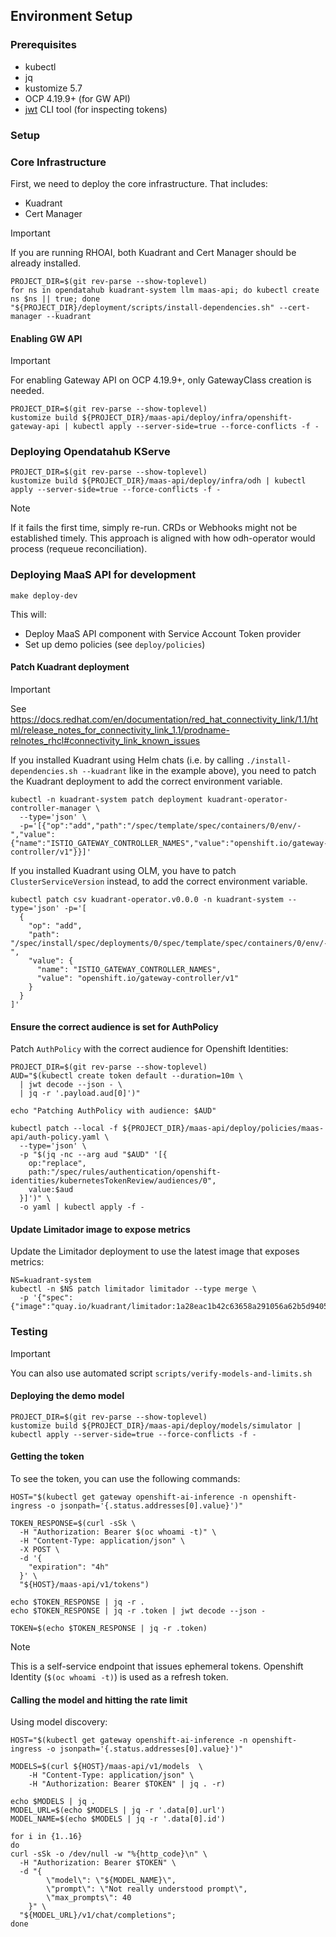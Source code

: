 ## Environment Setup

### Prerequisites

- kubectl
- jq
- kustomize 5.7
- OCP 4.19.9+ (for GW API)
- [jwt](https://github.com/mike-engel/jwt-cli) CLI tool (for inspecting tokens)

### Setup

### Core Infrastructure

First, we need to deploy the core infrastructure. That includes:
- Kuadrant
- Cert Manager

> [!IMPORTANT]
> If you are running RHOAI, both Kuadrant and Cert Manager should be already installed.

```shell
PROJECT_DIR=$(git rev-parse --show-toplevel) 
for ns in opendatahub kuadrant-system llm maas-api; do kubectl create ns $ns || true; done
"${PROJECT_DIR}/deployment/scripts/install-dependencies.sh" --cert-manager --kuadrant 
```
#### Enabling GW API

> [!IMPORTANT]
> For enabling Gateway API on OCP 4.19.9+, only GatewayClass creation is needed.

```shell
PROJECT_DIR=$(git rev-parse --show-toplevel)
kustomize build ${PROJECT_DIR}/maas-api/deploy/infra/openshift-gateway-api | kubectl apply --server-side=true --force-conflicts -f -
```

### Deploying Opendatahub KServe

```shell
PROJECT_DIR=$(git rev-parse --show-toplevel)
kustomize build ${PROJECT_DIR}/maas-api/deploy/infra/odh | kubectl apply --server-side=true --force-conflicts -f -
```

> [!NOTE]
> If it fails the first time, simply re-run. CRDs or Webhooks might not be established timely.
> This approach is aligned with how odh-operator would process (requeue reconciliation).

### Deploying MaaS API for development

```shell
make deploy-dev
```

This will:
- Deploy MaaS API component with Service Account Token provider
- Set up demo policies (see `deploy/policies`)

#### Patch Kuadrant deployment

> [!IMPORTANT]
> See https://docs.redhat.com/en/documentation/red_hat_connectivity_link/1.1/html/release_notes_for_connectivity_link_1.1/prodname-relnotes_rhcl#connectivity_link_known_issues

If you installed Kuadrant using Helm chats (i.e. by calling `./install-dependencies.sh --kuadrant` like in the example above),
you need to patch the Kuadrant deployment to add the correct environment variable.

```shell
kubectl -n kuadrant-system patch deployment kuadrant-operator-controller-manager \
  --type='json' \
  -p='[{"op":"add","path":"/spec/template/spec/containers/0/env/-","value":{"name":"ISTIO_GATEWAY_CONTROLLER_NAMES","value":"openshift.io/gateway-controller/v1"}}]'
```

If you installed Kuadrant using OLM, you have to patch `ClusterServiceVersion` instead, to add the correct environment variable.

```shell
kubectl patch csv kuadrant-operator.v0.0.0 -n kuadrant-system --type='json' -p='[
  {
    "op": "add",
    "path": "/spec/install/spec/deployments/0/spec/template/spec/containers/0/env/-",
    "value": {
      "name": "ISTIO_GATEWAY_CONTROLLER_NAMES",
      "value": "openshift.io/gateway-controller/v1"
    }
  }
]'
```

#### Ensure the correct audience is set for AuthPolicy

Patch `AuthPolicy` with the correct audience for Openshift Identities:

```shell
PROJECT_DIR=$(git rev-parse --show-toplevel)
AUD="$(kubectl create token default --duration=10m \
  | jwt decode --json - \
  | jq -r '.payload.aud[0]')"

echo "Patching AuthPolicy with audience: $AUD"

kubectl patch --local -f ${PROJECT_DIR}/maas-api/deploy/policies/maas-api/auth-policy.yaml \
  --type='json' \
  -p "$(jq -nc --arg aud "$AUD" '[{
    op:"replace",
    path:"/spec/rules/authentication/openshift-identities/kubernetesTokenReview/audiences/0",
    value:$aud
  }]')" \
  -o yaml | kubectl apply -f -
```

#### Update Limitador image to expose metrics

Update the Limitador deployment to use the latest image that exposes metrics:

```shell
NS=kuadrant-system
kubectl -n $NS patch limitador limitador --type merge \
  -p '{"spec":{"image":"quay.io/kuadrant/limitador:1a28eac1b42c63658a291056a62b5d940596fd4c","version":""}}'
```

### Testing

> [!IMPORTANT] 
> You can also use automated script `scripts/verify-models-and-limits.sh` 

#### Deploying the demo model

```shell
PROJECT_DIR=$(git rev-parse --show-toplevel)
kustomize build ${PROJECT_DIR}/maas-api/deploy/models/simulator | kubectl apply --server-side=true --force-conflicts -f -
```

#### Getting the token

To see the token, you can use the following commands:

```shell
HOST="$(kubectl get gateway openshift-ai-inference -n openshift-ingress -o jsonpath='{.status.addresses[0].value}')"

TOKEN_RESPONSE=$(curl -sSk \
  -H "Authorization: Bearer $(oc whoami -t)" \
  -H "Content-Type: application/json" \
  -X POST \
  -d '{
    "expiration": "4h"
  }' \
  "${HOST}/maas-api/v1/tokens")

echo $TOKEN_RESPONSE | jq -r .
echo $TOKEN_RESPONSE | jq -r .token | jwt decode --json -

TOKEN=$(echo $TOKEN_RESPONSE | jq -r .token)
```
> [!NOTE]
> This is a self-service endpoint that issues ephemeral tokens. Openshift Identity (`$(oc whoami -t)`) is used as a refresh token.

#### Calling the model and hitting the rate limit

Using model discovery:

```shell
HOST="$(kubectl get gateway openshift-ai-inference -n openshift-ingress -o jsonpath='{.status.addresses[0].value}')"

MODELS=$(curl ${HOST}/maas-api/v1/models  \
    -H "Content-Type: application/json" \
    -H "Authorization: Bearer $TOKEN" | jq . -r)

echo $MODELS | jq .
MODEL_URL=$(echo $MODELS | jq -r '.data[0].url')
MODEL_NAME=$(echo $MODELS | jq -r '.data[0].id')

for i in {1..16}
do
curl -sSk -o /dev/null -w "%{http_code}\n" \
  -H "Authorization: Bearer $TOKEN" \
  -d "{
        \"model\": \"${MODEL_NAME}\",
        \"prompt\": \"Not really understood prompt\",
        \"max_prompts\": 40
    }" \
  "${MODEL_URL}/v1/chat/completions";
done
```

